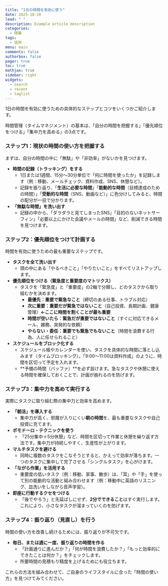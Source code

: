 ```yaml
---
title: "1日の時間を有効に使う"
date: 2025-10-20
lead: " "
description: Example article description
categories:
  - 随筆
tags:
  - 徒然
menu: main
comments: false
authorbox: false
pager: true
toc: true
mathjax: true
sidebar: right
widgets:
  - search
  - recent
  - taglist
---
```



1日の時間を有効に使うための具体的なステップとコツをいくつかご紹介します。

時間管理（タイムマネジメント）の基本は、「自分の時間を把握する」「優先順位をつける」「集中力を高める」の3点です。

### ステップ1：現状の時間の使い方を把握する

まずは、自分の時間の中に「無駄」や「非効率」がないかを見つけます。

- **時間の記録（トラッキング）をする**
    - 1日または1週間、15分〜30分単位で「何に時間を使ったか」を記録します（例：移動、メールチェック、資料作成、SNS、休憩など）。
    - 記録を振り返り、「**生活に必要な時間**」「**能動的な時間**（目標達成のための時間）」「**受動的な時間**（SNS、動画など）」に色分けしてみると、時間の配分が一目で分かります。
- **「無駄な時間」を洗い出す**
    - 記録の中から、「ダラダラと見てしまったSNS」「目的のないネットサーフィン」「必要以上にかけた会議やメールの時間」など、削減できる時間を見つけます。

### ステップ2：優先順位をつけて計画する

時間を有効に使うための最も重要なステップです。

- **タスクを全て洗い出す**
    - 頭の中にある「やるべきこと」「やりたいこと」をすべてリストアップします。
- **優先順位をつける（緊急度と重要度のマトリクス）**
    - タスクを「緊急度」と「重要度」の2軸で分類し、どのタスクから取り組むかを決めます。
        - **最優先：重要で緊急なこと**（締切のある仕事、トラブル対応）
        - **次に重要：重要だが緊急ではないこと**（自己投資、長期計画、健康管理）**←ここに時間を割くことが最も重要**
        - **時間が空いたら：緊急だが重要ではないこと**（すぐに対応できるメール、雑務、突発的な依頼）
        - **やらない・委任：重要でも緊急でもないこと**（時間を浪費する行為、人に任せられること）
- **スケジュールをブロック化する**
    - スケジュール帳やカレンダーを使い、タスクを具体的な時間に落とし込みます（タイムブロッキング）。「9:00〜11:00は資料作成」のように、時間を区切って予定を入れます。
    - **予備の時間（バッファ）**を必ず設けます。急なタスクや休憩に使える時間を確保しておくことで、計画が崩れるのを防げます。

### ステップ3：集中力を高めて実行する

実際にタスクに取り組む際の集中力と効率を高めます。

- **「朝活」を導入する**
    - 集中力が高く、邪魔が入りにくい**朝の時間**を、最も重要なタスクや自己投資に充てます。
- **ポモドーロ・テクニックを使う**
    - 「25分集中＋5分休憩」など、時間を区切って作業と休憩を繰り返す方法です。集中力が持続しやすく、生産性が上がります。
- **マルチタスクを避ける**
    - 同時に複数のタスクをこなそうとすると、かえって効率が落ちます。一つのタスクに集中して完了させる「シングルタスク」を心がけます。
- **「ながら作業」を活用する**
    - 重要度の低いタスク（例：移動、家事、散歩）は、「耳」や「手」を使って別の能動的な活動と組み合わせます（例：移動中に英語のリスニング、皿洗いをしながら音声学習）。
- **即座に行動するクセをつける**
    - 「後でやろう」と先延ばしにせず、**2分でできること**はすぐ実行します。これにより、小さなタスクが溜まっていくのを防げます。

### ステップ4：振り返り（見直し）を行う

時間の使い方を改善し続けるためには、振り返りが不可欠です。

- **毎日、または週に一度、振り返りの時間を作る**
    - 「計画通りに進んだか？」「何が時間を浪費したか？」「もっと効率的にできたことは何か？」をチェックします。
    - 所要時間の見積もり精度を上げるためにも役立ちます。

これらの方法を組み合わせて、ご自身のライフスタイルに合った「時間の使い方」を見つけてみてください。